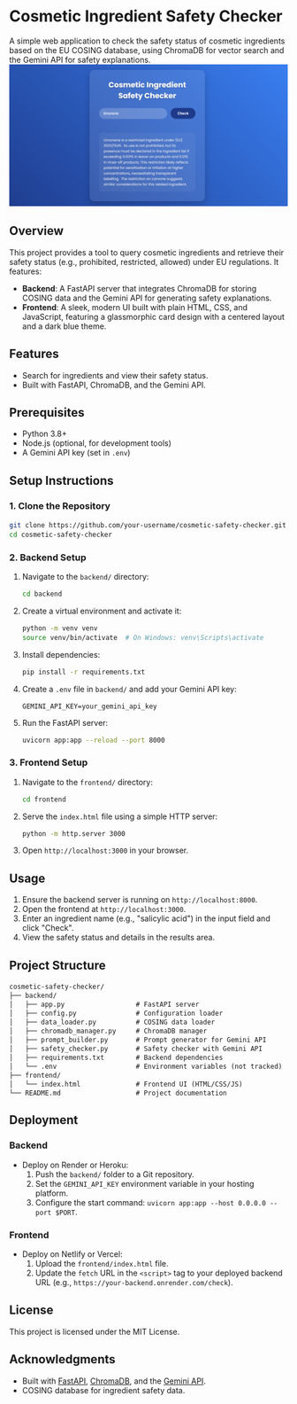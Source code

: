 # Cosmetic Ingredient Safety Checker

A simple web application to check the safety status of cosmetic ingredients based on the EU COSING database, using ChromaDB for vector search and the Gemini API for safety explanations.
![alt text](image.png)

## Overview
This project provides a tool to query cosmetic ingredients and retrieve their safety status (e.g., prohibited, restricted, allowed) under EU regulations. It features:
- **Backend**: A FastAPI server that integrates ChromaDB for storing COSING data and the Gemini API for generating safety explanations.
- **Frontend**: A sleek, modern UI built with plain HTML, CSS, and JavaScript, featuring a glassmorphic card design with a centered layout and a dark blue theme.

## Features
- Search for ingredients and view their safety status.
- Built with FastAPI, ChromaDB, and the Gemini API.

## Prerequisites
- Python 3.8+
- Node.js (optional, for development tools)
- A Gemini API key (set in `.env`)

## Setup Instructions

### 1. Clone the Repository
```bash
git clone https://github.com/your-username/cosmetic-safety-checker.git
cd cosmetic-safety-checker
```

### 2. Backend Setup
1. Navigate to the `backend/` directory:
   ```bash
   cd backend
   ```
2. Create a virtual environment and activate it:
   ```bash
   python -m venv venv
   source venv/bin/activate  # On Windows: venv\Scripts\activate
   ```
3. Install dependencies:
   ```bash
   pip install -r requirements.txt
   ```
4. Create a `.env` file in `backend/` and add your Gemini API key:
   ```
   GEMINI_API_KEY=your_gemini_api_key
   ```
5. Run the FastAPI server:
   ```bash
   uvicorn app:app --reload --port 8000
   ```

### 3. Frontend Setup
1. Navigate to the `frontend/` directory:
   ```bash
   cd frontend
   ```
2. Serve the `index.html` file using a simple HTTP server:
   ```bash
   python -m http.server 3000
   ```
3. Open `http://localhost:3000` in your browser.

## Usage
1. Ensure the backend server is running on `http://localhost:8000`.
2. Open the frontend at `http://localhost:3000`.
3. Enter an ingredient name (e.g., "salicylic acid") in the input field and click "Check".
4. View the safety status and details in the results area.

## Project Structure
```
cosmetic-safety-checker/
├── backend/
│   ├── app.py                  # FastAPI server
│   ├── config.py               # Configuration loader
│   ├── data_loader.py          # COSING data loader
│   ├── chromadb_manager.py     # ChromaDB manager
│   ├── prompt_builder.py       # Prompt generator for Gemini API
│   ├── safety_checker.py       # Safety checker with Gemini API
│   ├── requirements.txt        # Backend dependencies
│   └── .env                    # Environment variables (not tracked)
├── frontend/
│   └── index.html              # Frontend UI (HTML/CSS/JS)
└── README.md                   # Project documentation
```

## Deployment

### Backend
- Deploy on Render or Heroku:
  1. Push the `backend/` folder to a Git repository.
  2. Set the `GEMINI_API_KEY` environment variable in your hosting platform.
  3. Configure the start command: `uvicorn app:app --host 0.0.0.0 --port $PORT`.

### Frontend
- Deploy on Netlify or Vercel:
  1. Upload the `frontend/index.html` file.
  2. Update the `fetch` URL in the `<script>` tag to your deployed backend URL (e.g., `https://your-backend.onrender.com/check`).



## License
This project is licensed under the MIT License.

## Acknowledgments
- Built with [FastAPI](https://fastapi.tiangolo.com/), [ChromaDB](https://www.trychroma.com/), and the [Gemini API](https://ai.google.dev/).
- COSING database for ingredient safety data.

